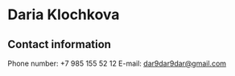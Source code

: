 # Daria Klochkova
## Contact information
Phone number: +7 985 155 52 12
E-mail: dar9dar9dar@gmail.com
